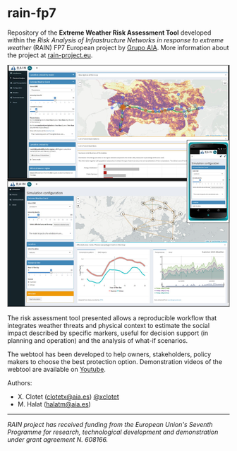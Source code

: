 # rain-fp7

Repository of the **Extreme Weather Risk Assessment Tool** developed within the *Risk Analysis of Infrastructure Networks in response to extreme weather* (RAIN) FP7 European project by [Grupo AIA](http://aia.es/). More information about the project at [rain-project.eu](http://rain-project.eu/).

![Main page of the webtool](main_page.png)

The risk assessment tool presented allows a reproducible workflow that integrates weather threats and physical context to estimate the social impact described by specific markers, useful for decision support (in planning and operation) and the analysis of what-if scenarios.

The webtool has been developed to help owners, stakeholders, policy makers to choose the best protection option. Demonstration videos of the webtool are available on [Youtube](https://youtu.be/gM6Ugu0Fjo8?list=PLPBl6rsXvRsCxbg-QMYoYsAdlrya92joZ).

Authors: 

* X. Clotet (clotetx@aia.es) [\@xclotet](https://github.com/xclotet)
* M. Halat  (halatm@aia.es)

----------
*RAIN project has received funding from the European Union's Seventh Programme for research, technological development and demonstration under grant agreement N. 608166.*
